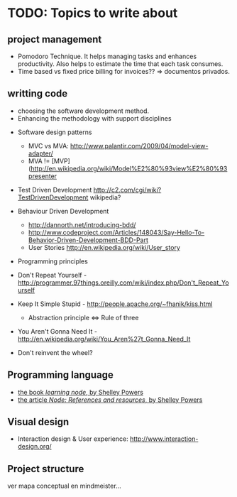 TODO: Topics to write about
=====================

project management
------------------

* Pomodoro Technique. It helps managing tasks and enhances productivity. Also helps to estimate the time that each task consumes.
* Time based vs fixed price billing for invoices?? => documentos privados.

writting code
-------------

* choosing the software development method. 
* Enhancing the methodology with support disciplines

- Software design patterns
    - MVC vs MVA: http://www.palantir.com/2009/04/model-view-adapter/
    - MVA != [MVP](http://en.wikipedia.org/wiki/Model%E2%80%93view%E2%80%93presenter

- Test Driven Development http://c2.com/cgi/wiki?TestDrivenDevelopment wikipedia?
- Behaviour Driven Development 
    - http://dannorth.net/introducing-bdd/
    - http://www.codeproject.com/Articles/148043/Say-Hello-To-Behavior-Driven-Development-BDD-Part
    - User Stories http://en.wikipedia.org/wiki/User_story

- Programming principles

- Don't Repeat Yourself - http://programmer.97things.oreilly.com/wiki/index.php/Don't_Repeat_Yourself
- Keep It Simple Stupid - http://people.apache.org/~fhanik/kiss.html
    - Abstraction principle <=> Rule of three
- You Aren't Gonna Need It - http://en.wikipedia.org/wiki/You_Aren%27t_Gonna_Need_It
- Don't reinvent the wheel?

Programming language
--------------------

- [the book *learning node*, by Shelley Powers](http://shop.oreilly.com/product/0636920024606)
- [the article *Node: References and resources*, by Shelley Powers](http://tech.burningbird.net/article/node-references-and-resources)

Visual design
-------------

- Interaction design & User experience: http://www.interaction-design.org/


Project structure
-----------------

ver mapa conceptual en mindmeister...
